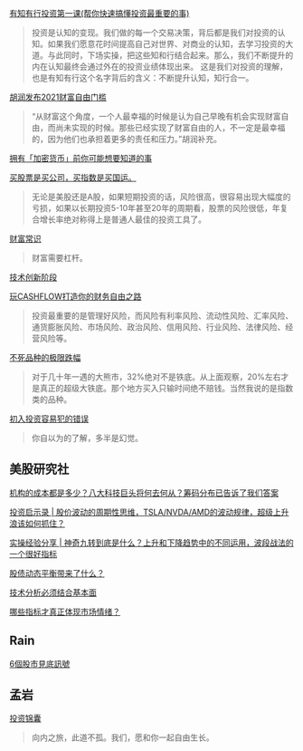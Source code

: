 [有知有行投资第一课(帮你快速搞懂投资最重要的事)](https://youzhiyouxing.cn/curriculum)
>投资是认知的变现。我们做的每一个交易决策，背后都是我们对投资的认知。如果我们愿意花时间提高自己对世界、对商业的认知，去学习投资的大道。与此同时，下场实操，把这些知和行结合起来。那么，我们不断提升的内在认知最终会通过外在的投资业绩体现出来。 这是我们对投资的理解，也是有知有行这个名字背后的含义：不断提升认知，知行合一。

[胡润发布2021财富自由门槛](https://www.williamlong.info/archives/6391.html)
>“从财富这个角度，一个人最幸福的时候是认为自己早晚有机会实现财富自由，而尚未实现的时候。那些已经实现了财富自由的人，不一定是最幸福的，因为他们也承担着更多的责任和压力。”胡润补充。

[拥有「加密货币」前你可能想要知道的事 ](https://sspai.com/post/65694)

[买股票是买公司，买指数是买国运。](https://www.bmpi.dev/money/passive-income-protfolio/202006/)
>无论是美股还是A股，如果短期投资的话，风险很高，很容易出现大幅度的亏损，如果以长期投资5-10年甚至20年的周期看，股票的风险很低，年复合增长率绝对称得上是普通人最佳的投资工具了。

[财富常识](https://www.bmpi.dev/self/how-to-get-rich/)
>财富需要杠杆。

[技术创新阶段](https://www.youtube.com/watch?v=l6wzydHQQ_M&t=518s&ab_channel=%E7%94%B5%E4%B8%B8%E7%A7%91%E6%8A%80AK)

[玩CASHFLOW打造你的财务自由之路](https://www.bmpi.dev/money/play-cashflow-to-build-your-financial-freedom/)
>投资最重要的是管理好风险，而风险有利率风险、流动性风险、汇率风险、通货膨胀风险、市场风险、政治风险、信用风险、行业风险、法律风险、经营风险等。

[不死品种的极限跌幅](https://mp.weixin.qq.com/s?__biz=MzIwMTIzNDMwNA==&mid=2653409641&idx=1&sn=76f39ee89835bed50c1d8c0af753be4a&chksm=8d227386ba55fa90cddea09924ec1bb0f1371a465bc1668d5d6bb58ee2790488b0abc03b0ebd#rd)
>对于几十年一遇的大熊市，32%绝对不是铁底。从上面观察，20%左右才是真正的超级大铁底。那个地方买入只输时间绝不赔钱。当然我说的是指数类的品种。

[初入投资容易犯的错误](https://laike9m.com/blog/novice-investor,164/)
>你自以为的了解，多半是幻觉。

## 美股研究社

[机构的成本都是多少？八大科技巨头将何去何从？筹码分布已告诉了我们答案](https://www.youtube.com/watch?v=UWX7mdsThrM)

[投资启示录 | 股价波动的周期性思维，TSLA/NVDA/AMD的波动规律，超级上升浪该如何抓住？](https://www.youtube.com/watch?v=UdW5RbJAIIQ)

[实操经验分享 | 神奇九转到底是什么？上升和下降趋势中的不同运用，波段战法的一个很好指标](https://www.youtube.com/watch?v=LSEHv43RLsk&ab_channel=%E7%BE%8E%E8%82%A1%E7%A0%94%E7%A9%B6%E7%A4%BE)

[股债动态平衡带来了什么？](https://www.youtube.com/watch?v=NCV19kgR5fU&t=292s&ab_channel=%E7%BE%8E%E8%82%A1%E7%A0%94%E7%A9%B6%E7%A4%BE)

[技术分析必须结合基本面](https://www.youtube.com/watch?v=fh63ADL1Jkw&ab_channel=%E7%BE%8E%E8%82%A1%E7%A0%94%E7%A9%B6%E7%A4%BE)

[哪些指标才真正体现市场情绪？](https://www.youtube.com/watch?v=WQx79gzOmnM&ab_channel=%E7%BE%8E%E8%82%A1%E7%A0%94%E7%A9%B6%E7%A4%BE)

## Rain

[6個股市見底訊號](https://www.youtube.com/watch?v=sCWRSSzvz00&ab_channel=RainIsHere)

## 孟岩
[投资锦囊](https://sspai.com/post/74929)
>向内之旅，此道不孤。我们，愿和你一起自由生长。
